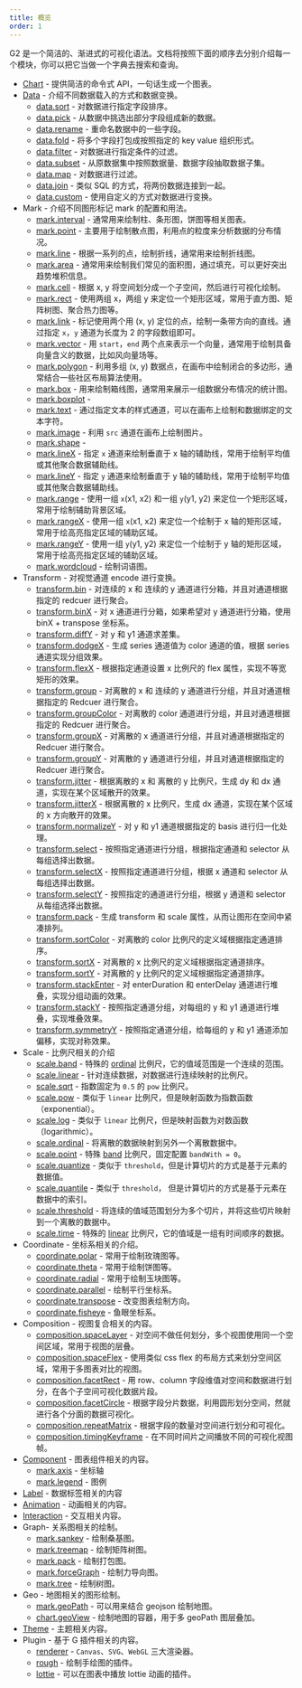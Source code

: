 ```yaml
---
title: 概览
order: 1
---
```


G2 是一个简洁的、渐进式的可视化语法。文档将按照下面的顺序去分别介绍每一个模块，你可以把它当做一个字典去搜索和查询。

- [Chart](./chart) - 提供简洁的命令式 API，一句话生成一个图表。
- [Data](/api/data/overview) - 介绍不同数据载入的方式和数据变换。
  - [data.sort](/api/data/sort) - 对数据进行指定字段排序。
  - [data.pick](/api/data/pick) - 从数据中挑选出部分字段组成新的数据。
  - [data.rename](/api/data/rename) - 重命名数据中的一些字段。
  - [data.fold](/api/data/fold) - 将多个字段打包成按照指定的 key value 组织形式。
  - [data.filter](/api/data/filter) - 对数据进行指定条件的过滤。
  - [data.subset](/api/data/subset) - 从原数据集中按照数据量、数据字段抽取数据子集。
  - [data.map](/api/data/map) - 对数据进行过滤。
  - [data.join](/api/data/join) - 类似 SQL 的方式，将两份数据连接到一起。
  - [data.custom](/api/data/custom) - 使用自定义的方式对数据进行变换。
- Mark - 介绍不同图形标记 mark 的配置和用法。
  - [mark.interval](/api/mark/interval) - 通常用来绘制柱、条形图，饼图等相关图表。
  - [mark.point](/api/mark/point) - 主要用于绘制散点图，利用点的粒度来分析数据的分布情况。
  - [mark.line](/api/mark/line) - 根据一系列的点，绘制折线，通常用来绘制折线图。
  - [mark.area](/api/mark/area) - 通常用来绘制我们常见的面积图，通过填充，可以更好突出趋势堆积信息。
  - [mark.cell](/api/mark/cell) - 根据 x, y 将空间划分成一个子空间，然后进行可视化绘制。
  - [mark.rect](/api/mark/rect) - 使用两组 x，两组 y 来定位一个矩形区域，常用于直方图、矩阵树图、聚合热力图等。
  - [mark.link](/api/mark/link) - 标记使用两个用 (x, y) 定位的点，绘制一条带方向的直线。通过指定 `x`，`y` 通道为长度为 2 的字段数组即可。
  - [mark.vector](/api/mark/vector) - 用 `start`，`end` 两个点来表示一个向量，通常用于绘制具备向量含义的数据，比如风向量场等。
  - [mark.polygon](/api/mark/polygon) - 利用多组 (x, y) 数据点，在画布中绘制闭合的多边形，通常结合一些社区布局算法使用。
  - [mark.box](/api/mark/box) - 用来绘制箱线图，通常用来展示一组数据分布情况的统计图。
  - [mark.boxplot](./mark/boxplot) -
  - [mark.text](/api/mark/text) - 通过指定文本的样式通道，可以在画布上绘制和数据绑定的文本字符。
  - [mark.image](/api/mark/image) - 利用 `src` 通道在画布上绘制图片。
  - [mark.shape](./mark/shape) -
  - [mark.lineX](/api/mark/linex) - 指定 `x` 通道来绘制垂直于 x 轴的辅助线，常用于绘制平均值或其他聚合数据辅助线。
  - [mark.lineY](/api/mark/liney) - 指定 `y` 通道来绘制垂直于 y 轴的辅助线，常用于绘制平均值或其他聚合数据辅助线。
  - [mark.range](/api/mark/range) - 使用一组 `x`(x1, x2) 和一组 `y`(y1, y2) 来定位一个矩形区域，常用于绘制辅助背景区域。
  - [mark.rangeX](/api/mark/rangex) - 使用一组 `x`(x1, x2) 来定位一个绘制于 x 轴的矩形区域，常用于绘高亮指定区域的辅助区域。
  - [mark.rangeY](/api/mark/rangey) - 使用一组 `y`(y1, y2) 来定位一个绘制于 y 轴的矩形区域，常用于绘高亮指定区域的辅助区域。
  - [mark.wordcloud](./mark/wordcloud) - 绘制词语图。
- Transform - 对视觉通道 encode 进行变换。
  - [transform.bin](/api/transform/bin) - 对连续的 x 和 连续的 y 通道进行分箱，并且对通道根据指定的 redcuer 进行聚合。
  - [transform.binX](/api/transform/binx) - 对 x 通道进行分箱，如果希望对 y 通道进行分箱，使用 binX + transpose 坐标系。
  - [transform.diffY](/api/transform/diffy) - 对 y 和 y1 通道求差集。
  - [transform.dodgeX](/api/transform/dodgex) - 生成 series 通道值为 color 通道的值，根据 series 通道实现分组效果。
  - [transform.flexX](/api/transform/flexx) - 根据指定通道设置 x 比例尺的 flex 属性，实现不等宽矩形的效果。
  - [transform.group](/api/transform/group) - 对离散的 x 和 连续的 y 通道进行分组，并且对通道根据指定的 Redcuer 进行聚合。
  - [transform.groupColor](/api/transform/groupcolor) - 对离散的 color 通道进行分组，并且对通道根据指定的 Redcuer 进行聚合。
  - [transform.groupX](/api/transform/groupx) - 对离散的 x 通道进行分组，并且对通道根据指定的 Redcuer 进行聚合。
  - [transform.groupY](/api/transform/groupy) - 对离散的 y 通道进行分组，并且对通道根据指定的 Redcuer 进行聚合。
  - [transform.jitter](/api/transform/jitter) - 根据离散的 x 和 离散的 y 比例尺，生成 dy 和 dx 通道，实现在某个区域散开的效果。
  - [transform.jitterX](/api/transform/jitterx) - 根据离散的 x 比例尺，生成 dx 通道，实现在某个区域的 x 方向散开的效果。
  - [transform.normalizeY](/api/transform/normalizey) - 对 y 和 y1 通道根据指定的 basis 进行归一化处理。
  - [transform.select](/api/transform/select) - 按照指定通道进行分组，根据指定通道和 selector 从每组选择出数据。
  - [transform.selectX](/api/transform/selectx) - 按照指定通道进行分组，根据 x 通道和 selector 从每组选择出数据。
  - [transform.selectY](/api/transform/selecty) - 按照指定的通道进行分组，根据 y 通道和 selector 从每组选择出数据。
  - [transform.pack](/api/transform/pack) - 生成 transform 和 scale 属性，从而让图形在空间中紧凑排列。
  - [transform.sortColor](/api/transform/sortcolor) - 对离散的 color 比例尺的定义域根据指定通道排序。
  - [transform.sortX](/api/transform/sortx) - 对离散的 x 比例尺的定义域根据指定通道排序。
  - [transform.sortY](/api/transform/sorty) - 对离散的 y 比例尺的定义域根据指定通道排序。
  - [transform.stackEnter](/api/transform/stackenter) - 对 enterDuration 和 enterDelay 通道进行堆叠，实现分组动画的效果。
  - [transform.stackY](/api/transform/stacky) - 按照指定通道分组，对每组的 y 和 y1 通道进行堆叠，实现堆叠效果。
  - [transform.symmetryY](/api/transform/symmetryy) - 按照指定通道分组，给每组的 y 和 y1 通道添加偏移，实现对称效果。
- Scale - 比例尺相关的介绍
  - [scale.band](/api/scale/band) - 特殊的 [ordinal](/api/sclae/ordinal) 比例尺，它的值域范围是一个连续的范围。
  - [scale.linear](/api/scale/linear) - 针对连续数据，对数据进行连续映射的比例尺。
  - [scale.sqrt](/api/scale/sqrt) - 指数固定为 `0.5` 的 `pow` 比例尺。
  - [scale.pow](/api/scale/pow) - 类似于 `linear` 比例尺，但是映射函数为指数函数（exponential）。
  - [scale.log](/api/scale/log) - 类似于 `linear` 比例尺，但是映射函数为对数函数（logarithmic）。
  - [scale.ordinal](/api/scale/ordinal) - 将离散的数据映射到另外一个离散数据中。
  - [scale.point](/api/scale/point) - 特殊 [band](/api/sclae/band) 比例尺，固定配置 `bandWith = 0`。
  - [scale.quantize](/api/scale/quantize) - 类似于 `threshold`，但是计算切片的方式是基于元素的数据值。
  - [scale.quantile](/api/scale/quantile) - 类似于 `threshold`， 但是计算切片的方式是基于元素在数据中的索引。
  - [scale.threshold](/api/scale/threshold) - 将连续的值域范围划分为多个切片，并将这些切片映射到一个离散的数据中。
  - [scale.time](/api/scale/time) - 特殊的 [linear](/api/sclae/linear) 比例尺，它的值域是一组有时间顺序的数据。
- Coordinate - 坐标系相关的介绍。
  - [coordinate.polar](./scale/polar) - 常用于绘制玫瑰图等。
  - [coordinate.theta](./scale/theta) - 常用于绘制饼图等。
  - [coordinate.radial](./scale/radial) - 常用于绘制玉块图等。
  - [coordinate.parallel](./scale/parallel) - 绘制平行坐标系。
  - [coordinate.transpose](./scale/transpose) - 改变图表绘制方向。
  - [coordinate.fisheye](./scale/fisheye) - 鱼眼坐标系。
- Composition - 视图复合相关的内容。
  - [composition.spaceLayer](/api/composition/spacelayer) - 对空间不做任何划分，多个视图使用同一个空间区域，常用于视图的层叠。
  - [composition.spaceFlex](/api/composition/spaceflex) - 使用类似 css flex 的布局方式来划分空间区域，常用于多图表对比的视图。
  - [composition.facetRect](/api/composition/facetrect) - 用 row、column 字段维值对空间和数据进行划分，在各个子空间可视化数据片段。
  - [composition.facetCircle](/api/composition/facetcircle) - 根据字段分片数据，利用圆形划分空间，然就进行各个分面的数据可视化。
  - [composition.repeatMatrix](/api/composition/repeatmatrix) - 根据字段的数量对空间进行划分和可视化。
  - [composition.timingKeyframe](/api/composition/timingkeyframe) - 在不同时间片之间播放不同的可视化视图帧。
- [Component](/api/component/overview) - 图表组件相关的内容。
  - [mark.axis](./scale/axis) - 坐标轴
  - [mark.legend](./scale/legend) - 图例
- [Label](/api/label/overview) - 数据标签相关的内容
- [Animation](/api/animation/overview) - 动画相关的内容。
- [Interaction](/api/interaction/overview) - 交互相关内容。
- Graph- 关系图相关的绘制。
  - [mark.sankey](./mark/sankey) - 绘制桑基图。
  - [mark.treemap](./mark/treemap) - 绘制矩阵树图。
  - [mark.pack](./mark/pack) - 绘制打包图。
  - [mark.forceGraph](./mark/forceGraph) - 绘制力导向图。
  - [mark.tree](./mark/tree) - 绘制树图。
- Geo - 地图相关的图形绘制。
  - [mark.geoPath](/api/geo/geopath) - 可以用来结合 geojson 绘制地图。
  - [chart.geoView](/api/geo/geoview) - 绘制地图的容器，用于多 geoPath 图层叠加。
- [Theme](/api/theme/theme) - 主题相关内容。
- Plugin - 基于 G 插件相关的内容。
  - [renderer](/api/plugin/renderer) - `Canvas`、`SVG`、`WebGL` 三大渲染器。
  - [rough](/api/plugin/rough) - 绘制手绘图的插件。
  - [lottie](/api/plugin/lottie) - 可以在图表中播放 lottie 动画的插件。
